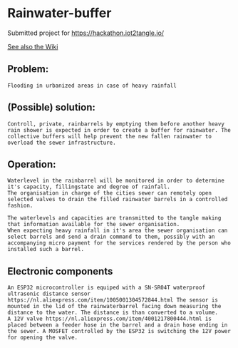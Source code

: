 # Rainwater-buffer

Submitted project for https://hackathon.iot2tangle.io/

[See also the Wiki](Home)

## Problem:
    Flooding in urbanized areas in case of heavy rainfall
    
## (Possible) solution:
    Controll, private, rainbarrels by emptying them before another heavy rain shower is expected in order to create a buffer for rainwater. The collective buffers will help prevent the new fallen rainwater to overload the sewer infrastructure.

## Operation:
    Waterlevel in the rainbarrel will be monitored in order to determine it's capacity, fillingstate and degree of rainfall.
    The organisation in charge of the cities sewer can remotely open selected valves to drain the filled rainwater barrels in a controlled fashion.
    
    The waterlevels and capacities are transmitted to the tangle making that information available for the sewer organisation.
    When expecting heavy rainfall in it's area the sewer organisation can select barrels and send a drain command to them, possibly with an accompanying micro payment for the services rendered by the person who installed such a barrel.

## Electronic components
    An ESP32 microcontroller is equiped with a SN-SR04T waterproof ultrasonic distance sensor 
    https://nl.aliexpress.com/item/1005001304572844.html The sensor is mounted in the lid of the rainwaterbarrel facing down measuring the distance to the water. The distance is than converted to a volume.
    A 12V valve https://nl.aliexpress.com/item/4001217800444.html is placed between a feeder hose in the barrel and a drain hose ending in the sewer. A MOSFET controlled by the ESP32 is switching the 12V power for opening the valve.
    
